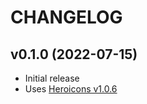 # CHANGELOG

## v0.1.0 (2022-07-15)
  * Initial release
  * Uses [Heroicons v1.0.6](https://github.com/tailwindlabs/heroicons/releases/tag/v1.0.6)
